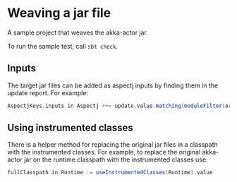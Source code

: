# Weaving a jar file

A sample project that weaves the akka-actor jar.

To run the sample test, call `sbt check`.


## Inputs

The target jar files can be added as aspectj inputs by finding them in the
update report. For example:

```scala
AspectjKeys.inputs in Aspectj ++= update.value.matching(moduleFilter(organization = "com.typesafe.akka", name = "akka-actor*"))
```


## Using instrumented classes

There is a helper method for replacing the original jar files in a classpath
with the instrumented classes. For example, to replace the original akka-actor
jar on the runtime classpath with the instrumented classes use:

```scala
fullClasspath in Runtime := useInstrumentedClasses(Runtime).value
```
